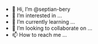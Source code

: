 - 👋 Hi, I’m @septian-bery
- 👀 I’m interested in ...
- 🌱 I’m currently learning ...
- 💞️ I’m looking to collaborate on ...
- 📫 How to reach me ...

<!---
septian-bery/septian-bery is a ✨ special ✨ repository because its `README.md` (this file) appears on your GitHub profile.
You can click the Preview link to take a look at your changes.
--->
